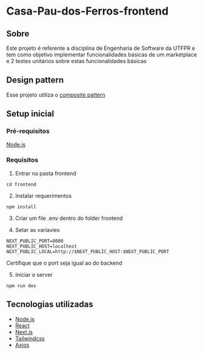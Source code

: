 # Casa-Pau-dos-Ferros-frontend

## Sobre
Este projeto é referente a disciplina de Engenharia de Software da UTFPR e tem como objetivo implementar funcionalidades básicas de um marketplace e 2 testes unitários sobre estas funcionalidades básicas

## Design pattern 

Esse projeto utiliza o [composite pattern](https://refactoring.guru/design-patterns/composite)

## Setup inicial
### Pré-requisitos
[Node.js](https://nodejs.org/en/download)
### Requisitos

1. Entrar na pasta frontend
```
cd frontend
```

2. Instalar requerimentos
```
npm install
```
3. Criar um file .env dentro do folder frontend

4. Setar as variavies

```
NEXT_PUBLIC_PORT=8000
NEXT_PUBLIC_HOST=localhost
NEXT_PUBLIC_LOCAL=http://$NEXT_PUBLIC_HOST:$NEXT_PUBLIC_PORT
```
Certifique que o port seja igual ao do backend

5. Iniciar o server
```
npm run dev
```

## Tecnologias utilizadas
- [Node.js](https://nodejs.org/en)
- [React](https://react.dev/)
- [Next.js](https://nextjs.org/)
- [Tailwindcss](https://tailwindcss.com/)
- [Axios](https://axios-http.com/)
